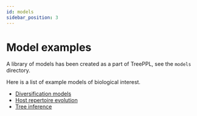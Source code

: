 ```yaml
---
id: models
sidebar_position: 3
---
```


# Model examples

A library of models has been created as a part of TreePPL, see the `models` directory.  

Here is a list of example models of biological interest.

- [Diversification models](div.md)
- [Host repertoire evolution](host-repertoire.md)
- [Tree inference](tree-inference.md)
